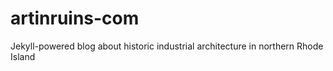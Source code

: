 # artinruins-com
Jekyll-powered blog about historic industrial architecture in northern Rhode Island
